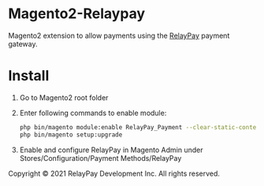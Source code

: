 ﻿Magento2-Relaypay
======================

Magento2 extension to allow payments using the [RelayPay](https://www.relaypay.com/) payment gateway.


Install
=======

1. Go to Magento2 root folder

3. Enter following commands to enable module:

    ```bash
    php bin/magento module:enable RelayPay_Payment --clear-static-content
    php bin/magento setup:upgrade
    ```
4. Enable and configure RelayPay in Magento Admin under Stores/Configuration/Payment Methods/RelayPay

Copyright © 2021 RelayPay Development Inc. All rights reserved.


